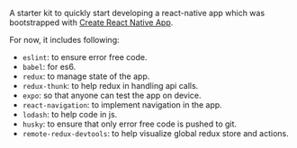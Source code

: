 A starter kit to quickly start developing a react-native app which was bootstrapped with [Create React Native App](https://github.com/react-community/create-react-native-app).

For now, it includes following:
* `eslint`: to ensure error free code.
* `babel`: for es6.
* `redux`: to manage state of the app.
* `redux-thunk`: to help redux in handling api calls.
* `expo`: so that anyone can test the app on device.
* `react-navigation`: to implement navigation in the app.
* `lodash`: to help code in js.
* `husky`: to ensure that only error free code is pushed to git.
* `remote-redux-devtools`: to help visualize global redux store and actions.
